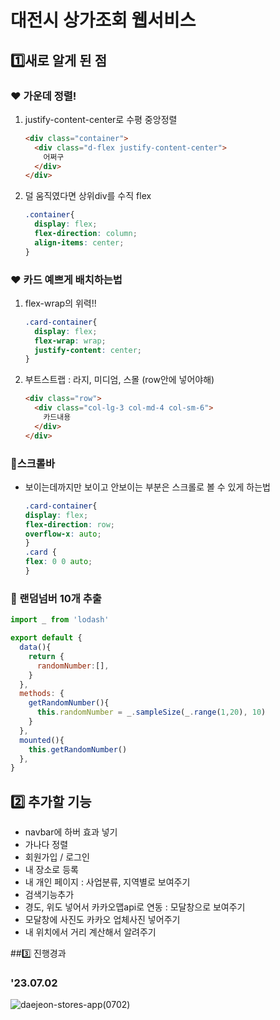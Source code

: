 # 대전시 상가조회 웹서비스
## 1️⃣새로 알게 된 점
### ❤️ 가운데 정렬!
  1. justify-content-center로 수평 중앙정렬
      ```html
      <div class="container">
        <div class="d-flex justify-content-center">
          어쩌구
        </div>
      </div>
      ```
2. 덜 움직였다면 상위div를 수직 flex
    ```css
    .container{
      display: flex;
      flex-direction: column;
      align-items: center;
    }
    ```
### ❤️ 카드 예쁘게 배치하는법
1. flex-wrap의 위력!!
    ```css
    .card-container{
      display: flex;
      flex-wrap: wrap;
      justify-content: center;
    }
    ```
2. 부트스트랩 : 라지, 미디엄, 스몰 (row안에 넣어야해)
    ```html
    <div class="row">
      <div class="col-lg-3 col-md-4 col-sm-6">
        카드내용
      </div>
    </div>
    ```
### 🫶스크롤바 
- 보이는데까지만 보이고 안보이는 부분은 스크롤로 볼 수 있게 하는법
  ```css
  .card-container{
  display: flex;
  flex-direction: row;
  overflow-x: auto;
  }
  .card {
  flex: 0 0 auto;
  }
  ```
### 🫶 랜덤넘버 10개 추출
  ```javascript
  import _ from 'lodash'

  export default {
    data(){
      return {
        randomNumber:[],
      }
    },
    methods: {
      getRandomNumber(){
        this.randomNumber = _.sampleSize(_.range(1,20), 10)
      }
    },
    mounted(){
      this.getRandomNumber()
    },
  }
  ```
## 2️⃣ 추가할 기능
- navbar에 하버 효과 넣기
- 가나다 정렬
- 회원가입 / 로그인
- 내 장소로 등록
- 내 개인 페이지 : 사업분류, 지역별로 보여주기
- 검색기능추가
- 경도, 위도 넣어서 카카오맵api로 연동 : 모달창으로 보여주기
- 모달창에 사진도 카카오 업체사진 넣어주기
- 내 위치에서 거리 계산해서 알려주기

##3️⃣ 진행경과
### '23.07.02
![daejeon-stores-app(0702)](https://github.com/badahae88/daejeon-stores-vue/assets/137893145/ef9cbb51-e39b-482f-9655-06533c5463ff)
